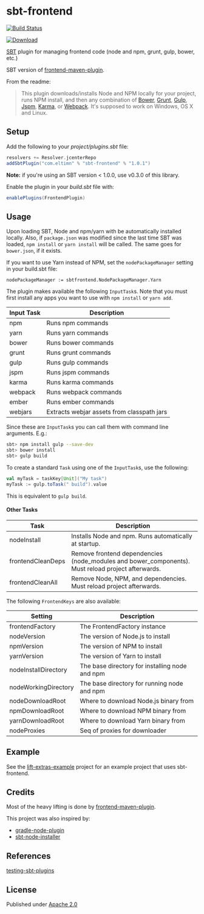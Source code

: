 sbt-frontend
============

[![Build Status](https://travis-ci.org/eltimn/sbt-frontend.svg?branch=master)](https://travis-ci.org/eltimn/sbt-frontend)

[ ![Download](https://api.bintray.com/packages/eltimn/sbt-plugins/sbt-frontend/images/download.svg) ](https://bintray.com/eltimn/sbt-plugins/sbt-frontend/_latestVersion)

[SBT](http://www.scala-sbt.org/) plugin for managing frontend code (node and npm, grunt, gulp, bower, etc.)

SBT version of [frontend-maven-plugin](https://github.com/eirslett/frontend-maven-plugin).

From the readme:

> This plugin downloads/installs Node and NPM locally for your project, runs NPM install, and then any combination of [Bower](http://bower.io/), [Grunt](http://gruntjs.com/), [Gulp](http://gulpjs.com/), [Jspm](http://jspm.io), [Karma](http://karma-runner.github.io/), or [Webpack](http://webpack.github.io/).
> It's supposed to work on Windows, OS X and Linux.

Setup
-----

Add the following to your _project/plugins.sbt_ file:

```scala
resolvers += Resolver.jcenterRepo
addSbtPlugin("com.eltimn" % "sbt-frontend" % "1.0.1")
```

**Note:** if you're using an SBT version < 1.0.0, use v0.3.0 of this library.

Enable the plugin in your _build.sbt_ file with:

```scala
enablePlugins(FrontendPlugin)
```

Usage
-----

Upon loading SBT, Node and npm/yarn with be automatically installed locally. Also, if `package.json` was modified since the last time SBT was loaded, `npm install` or `yarn install` will be called. The same goes for `bower.json`, if it exists.

If you want to use Yarn instead of NPM, set the `nodePackageManager` setting in your build.sbt file:

    nodePackageManager := sbtfrontend.NodePackageManager.Yarn

The plugin makes available the following `InputTask`s. Note that you must first install any apps you want to use with `npm install` or `yarn add`.

| Input Task    | Description   |
| ------------- | ------------- |
| npm           | Runs npm commands |
| yarn          | Runs yarn commands |
| bower         | Runs bower commands |
| grunt         | Runs grunt commands |
| gulp          | Runs gulp commands |
| jspm          | Runs jspm commands |
| karma         | Runs karma commands |
| webpack       | Runs webpack commands |
| ember         | Runs ember commands |
| webjars       | Extracts webjar assets from classpath jars |

Since these are `InputTask`s you can call them with command line arguments. E.g.:

```bash
sbt> npm install gulp --save-dev
sbt> bower install
sbt> gulp build
```

To create a standard `Task` using one of the `InputTask`s, use the following:

```scala
val myTask = taskKey[Unit]("My task")
myTask := gulp.toTask(" build").value
```

This is equivalent to ```gulp build```.

#### Other Tasks

| Task              | Description   |
| -------------     | ------------- |
| nodeInstall       | Installs Node and npm. Runs automatically at startup. |
| frontendCleanDeps | Remove frontend dependencies (node_modules and bower_components). Must reload project afterwards. |
| frontendCleanAll  | Remove Node, NPM, and dependencies. Must reload project afterwards. |

The following `FrontendKeys` are also available:

| Setting              | Description   |
| -------------------- | ------------- |
| frontendFactory      | The FrontendFactory instance |
| nodeVersion          | The version of Node.js to install |
| npmVersion           | The version of NPM to install |
| yarnVersion          | The version of Yarn to install |
| nodeInstallDirectory | The base directory for installing node and npm |
| nodeWorkingDirectory | The base directory for running node and npm |
| nodeDownloadRoot     | Where to download Node.js binary from |
| npmDownloadRoot      | Where to download NPM binary from |
| yarnDownloadRoot     | Where to download Yarn binary from |
| nodeProxies          | Seq of proxies for downloader |

Example
-------

See the [lift-extras-example](https://github.com/eltimn/lift-extras-example) project for an example project that uses sbt-frontend.


Credits
-------

Most of the heavy lifting is done by [frontend-maven-plugin](https://github.com/eirslett/frontend-maven-plugin).

This project was also inspired by:

* [gradle-node-plugin](https://github.com/srs/gradle-node-plugin)
* [sbt-node-installer](https://github.com/backtick/sbt-node-installer)

References
----------
[testing-sbt-plugins](http://eed3si9n.com/testing-sbt-plugins)

License
-------
Published under [Apache 2.0](http://www.apache.org/licenses/LICENSE-2.0.txt)
